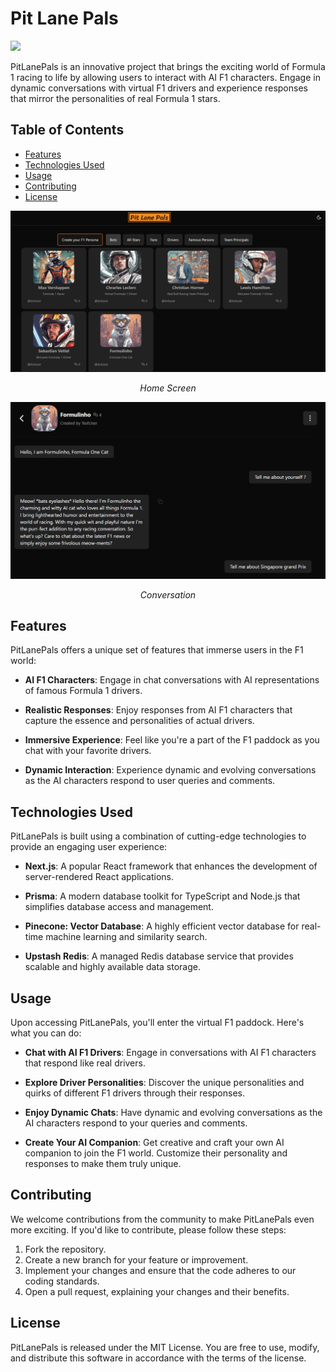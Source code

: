 <h1 align="left">
Pit Lane Pals
</h1>
<p align="left">
  <a href="https://skillicons.dev">
    <img src="https://skillicons.dev/icons?i=nextjs,prisma,ts,tailwind" />
  </a>
</p>
PitLanePals is an innovative project that brings the exciting world of Formula 1 racing to life by allowing users to interact with AI F1 characters. Engage in dynamic conversations with virtual F1 drivers and experience responses that mirror the personalities of real Formula 1 stars.
<br>

## Table of Contents
- [Features](#features)
- [Technologies Used](#technologies-used)
- [Usage](#usage)
- [Contributing](#contributing)
- [License](#license)



<div style="text-align:center;">
  <img src="/public/img1.png" alt="Home Screen">
  <p><em>Home Screen</em></p>
  <img src="/public/img2.png" alt="Home Screen">
  <p><em>Conversation</em></p>
</div>

## Features

PitLanePals offers a unique set of features that immerse users in the F1 world:

- **AI F1 Characters**: Engage in chat conversations with AI representations of famous Formula 1 drivers.

- **Realistic Responses**: Enjoy responses from AI F1 characters that capture the essence and personalities of actual drivers.

- **Immersive Experience**: Feel like you're a part of the F1 paddock as you chat with your favorite drivers.

- **Dynamic Interaction**: Experience dynamic and evolving conversations as the AI characters respond to user queries and comments.


## Technologies Used

PitLanePals is built using a combination of cutting-edge technologies to provide an engaging user experience:

- **Next.js**: A popular React framework that enhances the development of server-rendered React applications.

- **Prisma**: A modern database toolkit for TypeScript and Node.js that simplifies database access and management.

- **Pinecone: Vector Database**: A highly efficient vector database for real-time machine learning and similarity search.

- **Upstash Redis**: A managed Redis database service that provides scalable and highly available data storage.


## Usage

Upon accessing PitLanePals, you'll enter the virtual F1 paddock. Here's what you can do:

- **Chat with AI F1 Drivers**: Engage in conversations with AI F1 characters that respond like real drivers.

- **Explore Driver Personalities**: Discover the unique personalities and quirks of different F1 drivers through their responses.

- **Enjoy Dynamic Chats**: Have dynamic and evolving conversations as the AI characters respond to your queries and comments.

- **Create Your AI Companion**: Get creative and craft your own AI companion to join the F1 world. Customize their personality and responses to make them truly unique.

## Contributing

We welcome contributions from the community to make PitLanePals even more exciting. If you'd like to contribute, please follow these steps:

1. Fork the repository.
2. Create a new branch for your feature or improvement.
3. Implement your changes and ensure that the code adheres to our coding standards.
4. Open a pull request, explaining your changes and their benefits.

## License

PitLanePals is released under the MIT License. You are free to use, modify, and distribute this software in accordance with the terms of the license.